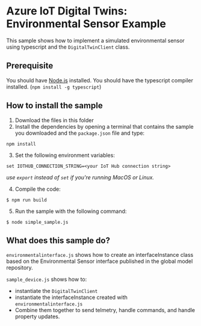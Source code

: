 # Azure IoT Digital Twins: Environmental Sensor Example

This sample shows how to implement a simulated environmental sensor using typescript and the `DigitalTwinClient` class.

## Prerequisite

You should have [Node.js](https://nodejs.org/en/) installed.
You should have the typescript compiler installed. (`npm install -g typescript`)

## How to install the sample

1. Download the files in this folder
2. Install the dependencies by opening a terminal that contains the sample you downloaded and the `package.json` file and type:

```shell
npm install
```

3. Set the following environment variables:

```shell
set IOTHUB_CONNECTION_STRING=<your IoT Hub connection string>
```
*use `export` instead of `set` if you're running MacOS or Linux.*

4. Compile the code:

```
$ npm run build
```

5. Run the sample with the following command:

```
$ node simple_sample.js
```

## What does this sample do?

`environmentalinterface.js` shows how to create an interfaceInstance class based on the Environmental Sensor interface published in the global model repository.

`sample_device.js` shows how to:
- instantiate the `DigitalTwinClient`
- instantiate the interfaceInstance created with `environmentalinterface.js`
- Combine them together to send telmetry, handle commands, and handle property updates.
